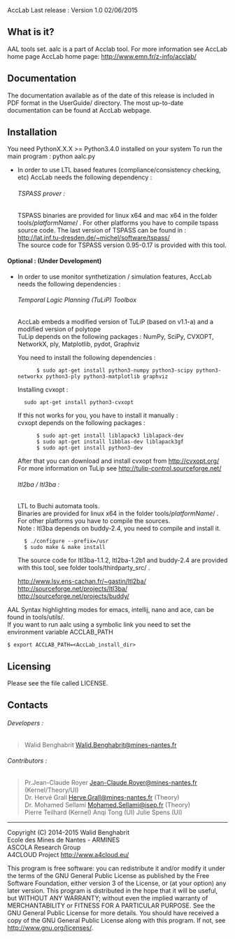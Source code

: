 AccLab Last release : Version 1.0 02/06/2015

What is it?
-----------

AAL tools set. aalc is a part of Acclab tool.
For more information see AccLab home page
AccLab home page: <http://www.emn.fr/z-info/acclab/>


Documentation
-------------

The documentation available as of the date of this release is
included in PDF format in the UserGuide/ directory.  The most
up-to-date documentation can be found at AccLab webpage.

Installation
------------

You need PythonX.X.X >= Python3.4.0 installed on your system
To run the main program : python aalc.py

* In order to use LTL based features (compliance/consistency
checking, etc) AccLab needs the following dependency :

    ###### TSPASS prover :
    TSPASS binaries are provided for linux x64 and mac x64 in the
    folder tools/_platformName_/ . For other platforms you have
    to compile tspass source code.
    The last version of TSPASS can be found in :
    <http://lat.inf.tu-dresden.de/~michel/software/tspass/>  
    The source code for TSPASS version 0.95-0.17 is provided
    with this tool.

#### Optional : (Under Development)    
* In order to use monitor synthetization / simulation features,
AccLab needs the following dependencies :

    ###### Temporal Logic Planning (TuLiP) Toolbox
    AccLab embeds a modified version of TuLiP (based on v1.1-a)
    and a modified version of polytope  
    TuLip depends on the following packages :
    NumPy, SciPy, CVXOPT, NetworkX, ply, Matplotlib, pydot, Graphviz  

    You need to install the following dependencies :  
    
            $ sudo apt-get install python3-numpy python3-scipy python3-networkx python3-ply python3-matplotlib graphviz
            
    Installing cvxopt :  
    
        sudo apt-get install python3-cvxopt  
    If this not works for you, you have to install it manually :  
    cvxopt depends on the following packages :  
    
            $ sudo apt-get install liblapack3 liblapack-dev  
            $ sudo apt-get install libblas-dev liblapack3gf
            $ sudo apt-get install python3-dev
        
    After that you can download and install cvxopt from  http://cvxopt.org/  
    For more information on TuLip see
    http://tulip-control.sourceforge.net/

    ###### ltl2ba / ltl3ba :
    LTL to Buchi automata tools.  
    Binaries are provided for linux x64 in the folder tools/_platformName_/ . 
    For other platforms you have to compile the sources.  
    Note : ltl3ba depends on buddy-2.4, you need to compile and install it.
    
        $ ./configure --prefix=/usr
        $ sudo make & make install
    The source code for ltl3ba-1.1.2, ltl2ba-1.2b1 and buddy-2.4 
    are provided with this tool, see folder tools/thirdparty_src/ .
    
    http://www.lsv.ens-cachan.fr/~gastin/ltl2ba/  
    http://sourceforge.net/projects/ltl3ba/  
    http://sourceforge.net/projects/buddy/


AAL Syntax highlighting modes for emacs, intellij, nano and ace, 
can be found in tools/utils/.  
If you want to run aalc using a symbolic link you need to set the 
environment variable ACCLAB_PATH 

    $ export ACCLAB_PATH=<AccLab_install_dir>

Licensing
---------

Please see the file called LICENSE.

Contacts
--------

###### Developers :
>   Walid Benghabrit        <Walid.Benghabrit@mines-nantes.fr>

###### Contributors :
>   Pr.Jean-Claude Royer  <Jean-Claude.Royer@mines-nantes.fr>  (Kernel/Theory/UI)  
>   Dr. Hervé Grall       <Herve.Grall@mines-nantes.fr>        (Theory)  
>   Dr. Mohamed Sellami   <Mohamed.Sellami@isep.fr>            (Theory)  
>   Pierre Teilhard    (Kernel)
>   Anqi Tong          (UI)
>   Julie Spens         (UI)

-------------------------------------------------------------------------------
Copyright (C) 2014-2015 Walid Benghabrit  
Ecole des Mines de Nantes - ARMINES  
ASCOLA Research Group  
A4CLOUD Project http://www.a4cloud.eu/

This program is free software: you can redistribute it and/or modify
it under the terms of the GNU General Public License as published by
the Free Software Foundation, either version 3 of the License, or
(at your option) any later version.
This program is distributed in the hope that it will be useful,
but WITHOUT ANY WARRANTY; without even the implied warranty of
MERCHANTABILITY or FITNESS FOR A PARTICULAR PURPOSE.  See the
GNU General Public License for more details.
You should have received a copy of the GNU General Public License
along with this program.  If not, see <http://www.gnu.org/licenses/>.

